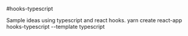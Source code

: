 #hooks-typescript

Sample ideas using typescript and react hooks.
yarn create react-app hooks-typescript --template typescript